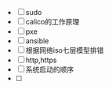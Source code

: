 - [ ] sudo
- [ ] calico的工作原理
- [ ] pxe
- [ ] ansible
- [ ] 根据网络iso七层模型排错
- [ ] http,https
- [ ] 系统启动的顺序
- [ ] 